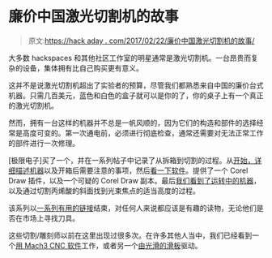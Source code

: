 # 廉价中国激光切割机的故事

> 原文:[https://hack aday . com/2017/02/22/廉价中国激光切割机的故事/](https://hackaday.com/2017/02/22/tales-of-a-cheap-chinese-laser-cutter/)

大多数 hackspaces 和其他社区工作室的明星通常是激光切割机。一台昂贵而复杂的设备，集体拥有比自己购买更有意义。

这并不是说激光切割机超出了实验者的预算，尽管我们都熟悉来自中国的廉价台式机器。只需几百美元，蓝色和白色的盒子就可以是你的了，你的桌子上有一个真正的激光切割机。

然而，拥有一台这样的机器并不总是一帆风顺的，因为它们的构造和部件的选择经常是高度可变的。第一次通电前，必须进行彻底检查，通常还需要对无法正常工作的部件进行一次修理。

[极限电子]买了一个，并在一系列帖子中记录了从拆箱到切割的过程。从[开始，详细描述机器](http://www.extremeelectronics.co.uk/tales-cheap-chinese-laser-cutter-pre-checks/)以及开箱后需要注意的事项，然后[看一下软件](http://www.extremeelectronics.co.uk/tales-cheap-chinese-laser-cutter-software/)。提供了一个 Corel Draw 插件，以及一个可疑的 Corel Draw 副本。最后[我们看到了运转中的机器](http://www.extremeelectronics.co.uk/tales-cheap-chinese-laser-cutter-lasering/)，以及通过切割丙烯酸的斜面找到光束焦点的适当高度的过程。

该系列以[一系列有用的链接](http://www.extremeelectronics.co.uk/tales-cheap-chinese-laser-cutter-external-info-links/)结束，对任何人来说都应该是有趣的读物，无论他们是否在市场上寻找刀具。

这些切割/雕刻师以前在这里出现过很多次。在许多其他人当中，我们已经看到一个[用 Mach3 CNC 软件](http://hackaday.com/2012/12/13/converting-a-chinese-laser-cutter-to-work-with-mach3/)工作，或者另一个[由光滑的滑板](http://hackaday.com/2016/03/04/3d-laser-carving-with-the-smoothieboard/)驱动。